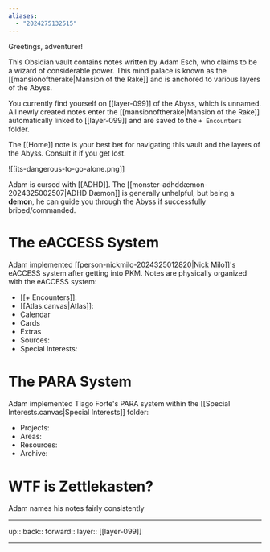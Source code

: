 ```yaml
---
aliases:
  - "2024275132515"
---
```

Greetings, adventurer!

This Obsidian vault contains notes written by Adam Esch, who claims to be a wizard of considerable power. This mind palace is known as the [[mansionoftherake|Mansion of the Rake]] and is anchored to various layers of the Abyss.

You currently find yourself on [[layer-099]] of the Abyss, which is unnamed. All newly created notes enter the [[mansionoftherake|Mansion of the Rake]] automatically linked to [[layer-099]] and are saved to the `+ Encounters` folder.

The [[Home]] note is your best bet for navigating this vault and the layers of the Abyss. Consult it if you get lost.

![[its-dangerous-to-go-alone.png]]

Adam is cursed with [[ADHD]]. The [[monster-adhddæmon-2024325002507|ADHD Dæmon]] is generally unhelpful, but being a **demon**, he can guide you through the Abyss if successfully bribed/commanded.

# The eACCESS System

Adam implemented [[person-nickmilo-2024325012820|Nick Milo]]'s eACCESS system after getting into PKM. Notes are physically organized with the eACCESS system:

- [[+ Encounters]]: 
- [[Atlas.canvas|Atlas]]:
- Calendar
- Cards
- Extras
- Sources:
- Special Interests: 

# The PARA System

Adam implemented Tiago Forte's PARA system within the [[Special Interests.canvas|Special Interests]] folder:

- Projects: 
- Areas: 
- Resources: 
- Archive: 

# WTF is Zettlekasten?

Adam names his notes fairly consistently

***

up:: 
back:: 
forward:: 
layer:: [[layer-099]]

***
